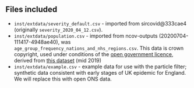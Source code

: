 ## Files included

* `inst/extdata/severity_default.csv` - imported from sircovid@333cae4 (originally `severity_2020_04_12.csv`).
* `inst/extdata/population.csv` - imported from ncov-outputs (20200704-111417-4948ae40), was `age_group_frequency_nations_and_nhs_regions.csv`. This data is crown copyright, used under conditions of the [open government licence](https://www.nationalarchives.gov.uk/doc/open-government-licence/version/3/), derived from [this dataset](https://www.ons.gov.uk/peoplepopulationandcommunity/populationandmigration/populationestimates/datasets/populationestimatesforukenglandandwalesscotlandandnorthernireland) (mid 2019)
* `inst/extdata/example.csv` - example data for use with the particle filter; synthetic data consistent with early stages of UK epidemic for England. We will replace this with open ONS data.
